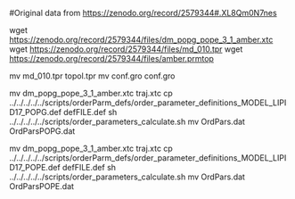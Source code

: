 #Original data from https://zenodo.org/record/2579344#.XL8Qm0N7nes



wget  https://zenodo.org/record/2579344/files/dm_popg_pope_3_1_amber.xtc
wget  https://zenodo.org/record/2579344/files/md_010.tpr
wget  https://zenodo.org/record/2579344/files/amber.prmtop

mv  md_010.tpr topol.tpr
mv  conf.gro conf.gro

mv  dm_popg_pope_3_1_amber.xtc traj.xtc
cp  ../../../../../scripts/orderParm_defs/order_parameter_definitions_MODEL_LIPID17_POPG.def defFILE.def
sh ../../../../../scripts/order_parameters_calculate.sh
mv OrdPars.dat OrdParsPOPG.dat

mv  dm_popg_pope_3_1_amber.xtc traj.xtc
cp  ../../../../../scripts/orderParm_defs/order_parameter_definitions_MODEL_LIPID17_POPE.def defFILE.def
sh ../../../../../scripts/order_parameters_calculate.sh
mv OrdPars.dat OrdParsPOPE.dat

